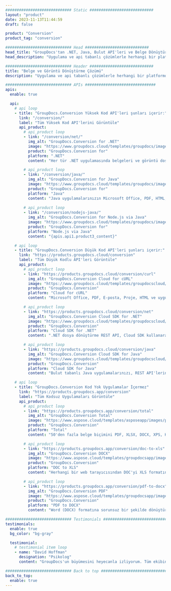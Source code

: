 ```yaml
---
############################# Static ############################
layout: "product"
date: 2023-11-13T11:44:59
draft: false

product: "Conversion"
product_tag: "conversion"

############################# Head ############################
head_title: "GroupDocs'tan .NET, Java, Bulut API'leri ve Belge Dönüştürme Uygulamaları"
head_description: "Uygulama ve api tabanlı çözümlerle herhangi bir platformda popüler belge ve görüntü dosyası biçimlerini dönüştürün."

############################# Header ############################
title: "Belge ve Görüntü Dönüştürme Çözümü"
description: "Uygulama ve api tabanlı çözümlerle herhangi bir platformda popüler belge ve görüntü dosyası biçimlerini dönüştürün."

############################# APIs ###############################
apis:
  enable: true

  api:
    # api loop
    - title: "GroupDocs.Conversion Yüksek Kod API'leri şunları içerir:"
      link: "/conversion/"
      label: "Tüm Yüksek Kod API'lerini Görüntüle"
      api_product:
        # api_product loop
        - link: "/conversion/net/"
          img_alt: "GroupDocs.Conversion for .NET"
          image: "https://www.groupdocs.cloud/templates/groupdocs/images/product-logos/groupdocs-conversion-net.png"
          product: "GroupDocs.Conversion for"
          platform: ".NET"
          content: "Her tür .NET uygulamasında belgeleri ve görüntü dosyası biçimlerini doğru bir şekilde dönüştürmek için yerel .NET API'si. Dönüştürme sırasında görüntü filigranları eklemeyi destekler."

        # api_product loop
        - link: "/conversion/java/"
          img_alt: "GroupDocs.Conversion for Java"
          image: "https://www.groupdocs.cloud/templates/groupdocs/images/product-logos/groupdocs-conversion-java.png"
          product: "GroupDocs.Conversion for"
          platform: "Java"
          content: "Java uygulamalarınızın Microsoft Office, PDF, HTML, resimler ve diğerleri dahil olmak üzere tüm endüstri standardı belge biçimleri arasında kolayca dönüştürme yapmasını sağlayın."
          
        # api_product loop
        - link: "/conversion/nodejs-java/"
          img_alt: "GroupDocs.Conversion for Node.js via Java"
          image: "https://www.groupdocs.cloud/templates/groupdocs/images/product-logos/groupdocs-conversion-nodejs-java.png"
          product: "GroupDocs.Conversion for"
          platform: "Node.js via Java"
          content: "{apis.api1.product3_content}"

    # api loop
    - title: "GroupDocs.Conversion Düşük Kod API'leri şunları içerir:"
      link: "https://products.groupdocs.cloud/conversion"
      label: "Tüm Düşük Kodlu API'leri Görüntüle"
      api_product:
        # api_product loop
        - link: "https://products.groupdocs.cloud/conversion/curl"
          img_alt: "GroupDocs.Conversion Cloud for cURL"
          image: "https://www.groupdocs.cloud/templates/groupdocscloud/images/sdk/272x272/groupdocs_conversion-for-curl.png"
          product: "GroupDocs.Conversion"
          platform: "Cloud for cURL"
          content: "Microsoft Office, PDF, E-posta, Proje, HTML ve uygulamalarınızdaki diğer yaygın dosya biçimlerini kolayca dönüştürmek için cURL RESTful dosya dönüştürme API'si ile çalışın."

        # api_product loop
        - link: "https://products.groupdocs.cloud/conversion/net"
          img_alt: "GroupDocs.Conversion Cloud SDK for .NET"
          image: "https://www.groupdocs.cloud/templates/groupdocscloud/images/sdk/272x272/groupdocs_conversion-for-net.png"
          product: "GroupDocs.Conversion"
          platform: "Cloud SDK for .NET"
          content: ".NET dosya dönüştürme REST API, Cloud SDK kullanarak herhangi bir platformda Microsoft Office, PDF, E-posta, Proje, HTML ve diğer yaygın dosya biçimlerini kolayca dönüştürmek için."

        # api_product loop
        - link: "https://products.groupdocs.cloud/conversion/java"
          img_alt: "GroupDocs.Conversion Cloud SDK for Java"
          image: "https://www.groupdocs.cloud/templates/groupdocscloud/images/sdk/272x272/groupdocs_conversion-for-java.png"
          product: "GroupDocs.Conversion"
          platform: "Cloud SDK for Java"
          content: "Bulut tabanlı Java uygulamalarınızı, REST API'lerini çağırabilen herhangi bir platformda gelişmiş belge dönüştürme özellikleriyle zenginleştirin."

    # api loop
    - title: "GroupDocs.Conversion Kod Yok Uygulamalar İçermez"
      link: "https://products.groupdocs.app/conversion"
      label: "Tüm Kodsuz Uygulamaları Görüntüle"
      api_product:
        # api_product loop
        - link: "https://products.groupdocs.app/conversion/total"
          img_alt: "GroupDocs.Conversion Total"
          image: "https://www.aspose.cloud/templates/asposeapp/images/products/logo/aspose_conversion-app.png"
          product: "GroupDocs.Conversion"
          platform: "Total"
          content: "50'den fazla belge biçimini PDF, XLSX, DOCX, XPS, HTML ve daha fazlasına dönüştürün."

        # api_product loop
        - link: "https://products.groupdocs.app/conversion/doc-to-xls"
          img_alt: "GroupDocs.Conversion DOCX"
          image: "https://www.aspose.cloud/templates/groupdocsapp/images/products/logo/groupdocs_words-app.png"
          product: "GroupDocs.Conversion"
          platform: "DOC to XLS"
          content: "Herhangi bir web tarayıcısından DOC'yi XLS formatına dönüştürmek için ücretsiz uygulama."

        # api_product loop
        - link: "https://products.groupdocs.app/conversion/pdf-to-docx"
          img_alt: "GroupDocs.Conversion PDF"
          image: "https://www.aspose.cloud/templates/groupdocsapp/images/products/logo/groupdocs_pdf-app.png"
          product: "GroupDocs.Conversion"
          platform: "PDF to DOCX"
          content: "Word (DOCX) formatına sorunsuz bir şekilde dönüştürmek için PDF belgelerinizi yükleyin."

############################# Testimonials ###############################
testimonials:
  enable: true
  bg_color: "bg-gray"

  testimonial:
    # testimonial item loop
    - name: "David Hoffman"
      designation: "Psikolog"
      content: "GroupDocs'un büyümesini heyecanla izliyorum. Tüm ekibinizin duyarlılığı bana çok yardımcı oldu, GroupDocs'tan biriyle konuştuğumda birinin beni dinlediğini ve bir şeyler olmasını sağladığını garanti edebilirim."

############################# Back to top ###############################
back_to_top:
  enable: true
---
```

